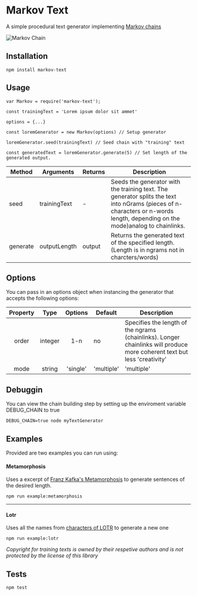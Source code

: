 Markov Text
=========

A simple procedural text generator implementing [Markov chains](http://setosa.io/ev/markov-chains/)

![Markov Chain](https://media.giphy.com/media/gH6I5QWnIZjy0/giphy.gif)

## Installation

    npm install markov-text


## Usage

    var Markov = require('markov-text');

    const trainingText = 'Lorem ipsum dolor sit ammet'

    options = {...}
    
    const loremGenerator = new Markov(options) // Setup generator
    
    loremGenerator.seed(trainingText) // Seed chain with "training" text

    const generatedText = loremGenerator.generate(5) // Set length of the generated output.

| Method    | Arguments             | Returns        | Description                                                                                                                                                                   |
|-----------|-----------------------|----------------|-------------------------------------------------------------------------------------------------------------------------------------------------------------------------------|
|  seed     | trainingText<String>  |        -       |  Seeds the generator with the training text. The generator splits the text into nGrams (pieces of n-characters or n-words length, depending on the mode)analog to chainlinks. |
|  generate | outputLength<Integer> | output<String> | Returns the generated text of the specified length. (Length is in ngrams not in charcters/words)                                                                              |

## Options

You can pass in an options object when instancing the generator that accepts the following options:

| Property |   Type  |         Options        | Default    | Description                                                                                                                                                                      |
|:--------:|:-------:|:----------------------:|------------|----------------------------------------------------------------------------------------------------------------------------------------------------------------------------------|
|   order  | integer |           1-n          |     no     | Specifies the length of the ngrams (chainlinks). Longer chainlinks will produce more coherent text but less 'creativity'                                                         |
|   mode   |  string | 'single' | 'multiple'  | 'multiple' |  Single mode will generate single words and will use training text as single independent words. Multiple mode will generate sentences and will use training text as word blocks. |

## Debuggin

You can view the chain building step by setting up the enviroment variable DEBUG_CHAIN to true

    DEBUG_CHAIN=true node myTextGenerator

## Examples

Provided are two examples you can run using:

#### Metamorphosis

  Uses a excerpt of [Franz Kafka's Metamorphosis](http://www.gutenberg.org/ebooks/5200)  to generate sentences of the desired length.

    npm run example:metamorphosis


---

#### Lotr

  Uses all the names from [characters of LOTR](https://en.wikipedia.org/wiki/List_of_Middle-earth_characters) to generate a new one

    npm run example:lotr


  _Copyright for training texts is owned by their respetive authors and is not protected by the license of this library_

## Tests

    npm test